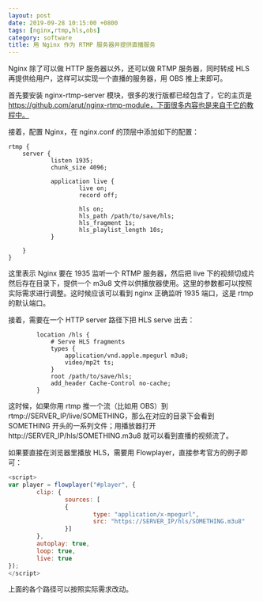 ```yaml
---
layout: post
date: 2019-09-28 10:15:00 +0800
tags: [nginx,rtmp,hls,obs]
category: software
title: 用 Nginx 作为 RTMP 服务器并提供直播服务
---
```


Nginx 除了可以做 HTTP 服务器以外，还可以做 RTMP 服务器，同时转成 HLS 再提供给用户，这样可以实现一个直播的服务器，用 OBS 推上来即可。

首先要安装 nginx-rtmp-server 模块，很多的发行版都已经包含了，它的主页是 https://github.com/arut/nginx-rtmp-module，下面很多内容也是来自于它的教程中。

接着，配置 Nginx，在 nginx.conf 的顶层中添加如下的配置：

```
rtmp {
    server {
            listen 1935;
            chunk_size 4096;

            application live {
                    live on;
                    record off;

                    hls on;
                    hls_path /path/to/save/hls;
                    hls_fragment 1s;
                    hls_playlist_length 10s;
            }

    }
}
```

这里表示 Nginx 要在 1935 监听一个 RTMP 服务器，然后把 live 下的视频切成片然后存在目录下，提供一个 m3u8 文件以供播放器使用。这里的参数都可以按照实际需求进行调整。这时候应该可以看到 nginx 正确监听 1935 端口，这是 rtmp 的默认端口。

接着，需要在一个 HTTP server 路径下把 HLS serve 出去：

```
        location /hls {
            # Serve HLS fragments
            types {
                application/vnd.apple.mpegurl m3u8;
                video/mp2t ts;
            }
            root /path/to/save/hls;
            add_header Cache-Control no-cache;
        }
```

这时候，如果你用 rtmp 推一个流（比如用 OBS）到 rtmp://SERVER_IP/live/SOMETHING，那么在对应的目录下会看到 SOMETHING 开头的一系列文件；用播放器打开 http://SERVER_IP/hls/SOMETHING.m3u8 就可以看到直播的视频流了。

如果要直接在浏览器里播放 HLS，需要用 Flowplayer，直接参考官方的例子即可：

```javascript
<script>
var player = flowplayer("#player", {
        clip: {
                sources: [
                {
                        type: "application/x-mpegurl",
                        src: "https://SERVER_IP/hls/SOMETHING.m3u8"
                }]
        },
        autoplay: true,
        loop: true,
        live: true
});
</script>
```

上面的各个路径可以按照实际需求改动。